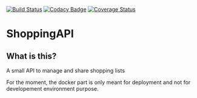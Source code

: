 
[![Build Status](https://travis-ci.org/tyoras/ShoppingAPI.svg?branch=master)](https://travis-ci.org/tyoras/ShoppingAPI) [![Codacy Badge](https://api.codacy.com/project/badge/Grade/0689934ca02c4351b1ca4a43f4ac3395)](https://www.codacy.com/app/tyoras/ShoppingAPI?utm_source=github.com&amp;utm_medium=referral&amp;utm_content=tyoras/ShoppingAPI&amp;utm_campaign=Badge_Grade) [![Coverage Status](https://coveralls.io/repos/github/tyoras/ShoppingAPI/badge.svg?branch=master)](https://coveralls.io/github/tyoras/ShoppingAPI?branch=master)
# ShoppingAPI

## What is this?
A small API to manage and share shopping lists   

For the moment, the docker part is only meant for deployment and not for developement environment purpose.
